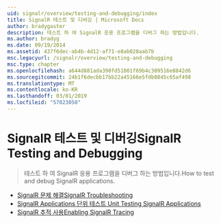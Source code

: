 ```yaml
---
uid: signalr/overview/testing-and-debugging/index
title: SignalR 테스트 및 디버깅 | Microsoft Docs
author: bradygaster
description: 테스트 하 여 SignalR 응용 프로그램을 디버그 하는 방법입니다.
ms.author: bradyg
ms.date: 09/19/2014
ms.assetid: 437f6dec-ab4b-4d12-af71-e8ab028aab7b
msc.legacyurl: /signalr/overview/testing-and-debugging
msc.type: chapter
ms.openlocfilehash: a644d881ada390fd51001f69b4c309516e8842d6
ms.sourcegitcommit: 24b1f6decbb17bb22a45166e5fdb0845c65af498
ms.translationtype: MT
ms.contentlocale: ko-KR
ms.lasthandoff: 03/01/2019
ms.locfileid: "57023050"
---
```

<a name="signalr-testing-and-debugging"></a><span data-ttu-id="0dfce-103">SignalR 테스트 및 디버깅</span><span class="sxs-lookup"><span data-stu-id="0dfce-103">SignalR Testing and Debugging</span></span>
====================
> <span data-ttu-id="0dfce-104">테스트 하 여 SignalR 응용 프로그램을 디버그 하는 방법입니다.</span><span class="sxs-lookup"><span data-stu-id="0dfce-104">How to test and debug SignalR applications.</span></span>


- [<span data-ttu-id="0dfce-105">SignalR 문제 해결</span><span class="sxs-lookup"><span data-stu-id="0dfce-105">SignalR Troubleshooting</span></span>](troubleshooting.md)
- [<span data-ttu-id="0dfce-106">SignalR Applications 단위 테스트 </span><span class="sxs-lookup"><span data-stu-id="0dfce-106">Unit Testing SignalR Applications</span></span>](unit-testing-signalr-applications.md)
- [<span data-ttu-id="0dfce-107">SignalR 추적 사용</span><span class="sxs-lookup"><span data-stu-id="0dfce-107">Enabling SignalR Tracing</span></span>](enabling-signalr-tracing.md)
